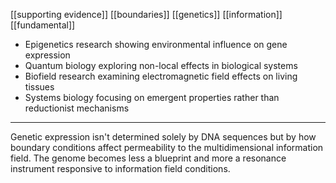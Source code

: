 [[supporting evidence]] [[boundaries]] [[genetics]] [[information]] [[fundamental]]

- Epigenetics research showing environmental influence on gene expression
- Quantum biology exploring non-local effects in biological systems
- Biofield research examining electromagnetic field effects on living tissues
- Systems biology focusing on emergent properties rather than reductionist mechanisms

---

Genetic expression isn't determined solely by DNA sequences but by how boundary conditions affect permeability to the multidimensional information field. The genome becomes less a blueprint and more a resonance instrument responsive to information field conditions.

